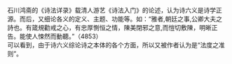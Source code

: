 石川鸿斋的《诗法详录》载清人游艺《诗法入门》的论述，认为诗六义是诗学正源。而后，又细论各义的定义、主题、功能等。如：“雅者,朝廷之事,公卿大夫之詩也。有箴規勸戒之心，有忠厚惻恒之情，陳美閉邪之意,而愷切敷陳，明晰正告。能使人悚然而動聽。”（4853）                                                                                                                                          
可以看到，由于诗六义综论诗之本体的各个方面，所以又被作者认为是“法度之准则”。